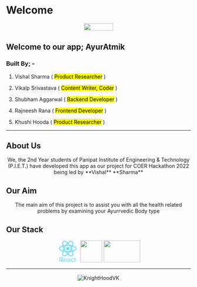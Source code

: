 # Welcome

<p align="center">
<img width="40%" height="40%" src="https://media.tenor.com/JrgCYJnTLkQAAAAS/deadpool-hello.gif"/>
</p>

## Welcome to our app; **AyurAtmik**

### Built By; -

1. Vishal Sharma ( <mark>Product Researcher</mark> )

2. Vikalp Srivastava ( <mark>Content Writer, Coder</mark> )

3. Shubham Aggarwal ( <mark>Backend Developer</mark> )

4. Rajneesh Rana ( <mark>Frontend Developer</mark> )
5. Khushi Hooda ( <mark>Product Researcher</mark> )

---

## About Us

<p align="center">
We, the 2nd Year students of Panipat Institute of Engineering & Technology (P.I.E.T.) have developed this app as our project for COER Hackathon 2022 being led by **Vishal** **Sharma**
</p>

## Our Aim

<p align="center">
The main aim of this project is to assist you with all the health related problems by examining your Ayurrvedic Body type
</p>

## Our Stack

<p align="center">
<img width="60" height="60" src="https://raw.githubusercontent.com/devicons/devicon/master/icons/react/react-original-wordmark.svg" alt="react" />
<img width="60" height="60" src="https://raw.githubusercontent.com/reduxjs/redux/master/logo/logo.png"/>
<img width="100" height="60" src="https://logos-download.com/wp-content/uploads/2016/09/MongoDB_logo_Mongo_DB.png"/>
</p>

---

<p align="center" top-margin="100%">
<img align="center" src="https://github-readme-stats.vercel.app/api/top-langs?username=KnightHoodVK&show_icons=true&locale=en&layout=compact" alt="KnightHoodVK" />
</p>

